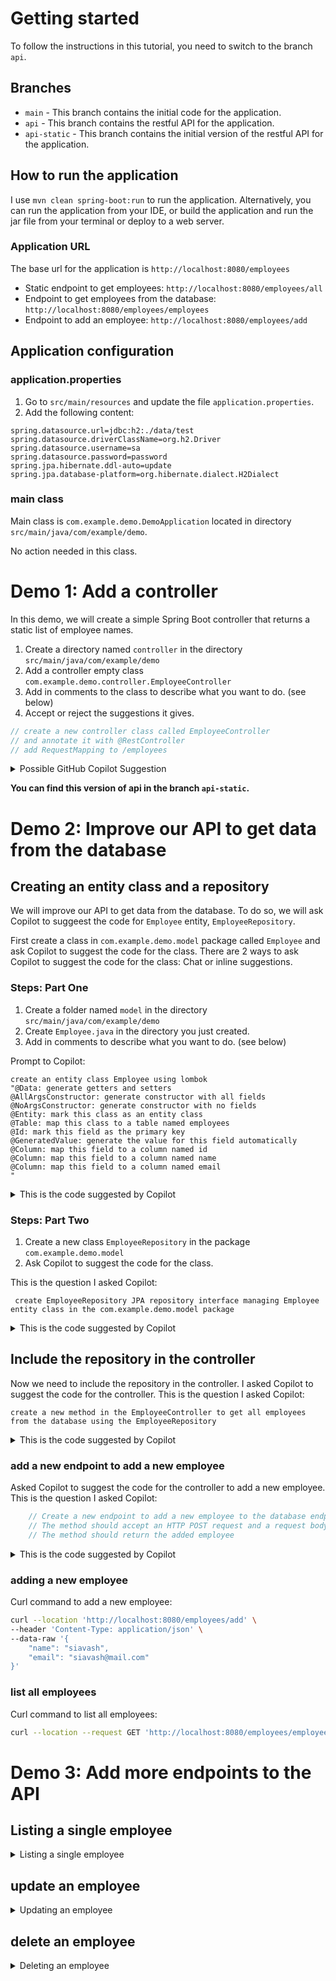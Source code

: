 # Getting started

To follow the instructions in this tutorial, you need to switch to the branch `api`. 

## Branches

- `main` - This branch contains the initial code for the application.
- `api` - This branch contains the restful API for the application.
- `api-static` - This branch contains the initial version of the restful API for the application.

## How to run the application

I use `mvn clean spring-boot:run` to run the application. Alternatively, you can run the application from your IDE, or build the application and run the jar file from your terminal or deploy to a web server.

### Application URL

The base url for the application is `http://localhost:8080/employees`

- Static endpoint to get employees: `http://localhost:8080/employees/all`
- Endpoint to get employees from the database: `http://localhost:8080/employees/employees`
- Endpoint to add an employee: `http://localhost:8080/employees/add`

## Application configuration

### application.properties

1. Go to `src/main/resources` and update the file `application.properties`. 
2. Add the following content:

```properties
spring.datasource.url=jdbc:h2:./data/test
spring.datasource.driverClassName=org.h2.Driver
spring.datasource.username=sa
spring.datasource.password=password
spring.jpa.hibernate.ddl-auto=update
spring.jpa.database-platform=org.hibernate.dialect.H2Dialect
```

### main class

Main class is `com.example.demo.DemoApplication` located in directory `src/main/java/com/example/demo`. 

No action needed in this class.

# Demo 1: Add a controller 

In this demo, we will create a simple Spring Boot controller that returns a static list of employee names.

1. Create a directory named `controller` in the directory `src/main/java/com/example/demo`
2. Add a controller empty class `com.example.demo.controller.EmployeeController`
3. Add in comments to the class to describe what you want to do. (see below)
4. Accept or reject the suggestions it gives.

```java
// create a new controller class called EmployeeController
// and annotate it with @RestController
// add RequestMapping to /employees
```

<details>
<summary>Possible GitHub Copilot Suggestion</summary>

```java
// create a new controller class called EmployeeController
// and annotate it with @RestController
// add RequestMapping to /employees

package com.example.demo.controller;

import java.util.ArrayList;
import java.util.List;

import org.springframework.web.bind.annotation.GetMapping;
import org.springframework.web.bind.annotation.RequestMapping;

@RestController
@RequestMapping("/employees")
public class EmployeeController {

    @GetMapping("/all")
    public List<String> getEmployees() {
        System.err.println("getEmployees called");
        List<String> employees = new ArrayList<String>();
        employees.add("John");
        employees.add("Jane");
        employees.add("Jack");
        employees.add("Jill");
        return employees;
    }
}
```

![image](https://github.com/snsinahub-org/copilot-java-spring-boot/assets/90400593/b54d02ff-f39c-4537-a6b3-738e1aa3e95a)
![image](https://github.com/snsinahub-org/copilot-java-spring-boot/assets/90400593/6508506a-fb94-43af-b37e-83ad6cf6daec)
</details>

**You can find this version of api in the branch `api-static`.** 

# Demo 2: Improve our API to get data from the database

## Creating an entity class and a repository

We will improve our API to get data from the database. To do so, we will ask Copilot to suggeest the code for `Employee` entity, `EmployeeRepository`. 

First create a class in `com.example.demo.model` package called `Employee` and ask Copilot to suggest the code for the class. There are 2 ways to ask Copilot to suggest the code for the class: Chat or inline suggestions.

### Steps: Part One

1. Create a folder named `model` in the directory `src/main/java/com/example/demo`
2. Create `Employee.java` in the directory you just created.
3. Add in comments to describe what you want to do. (see below)

Prompt to Copilot:

```text
create an entity class Employee using lombok
"@Data: generate getters and setters
@AllArgsConstructor: generate constructor with all fields
@NoArgsConstructor: generate constructor with no fields
@Entity: mark this class as an entity class
@Table: map this class to a table named employees
@Id: mark this field as the primary key
@GeneratedValue: generate the value for this field automatically
@Column: map this field to a column named id
@Column: map this field to a column named name
@Column: map this field to a column named email
"
```

<details>
<summary>This is the code suggested by Copilot</summary>

```java
import lombok.Data;
import lombok.AllArgsConstructor;
import lombok.NoArgsConstructor;
import javax.persistence.Entity;
import javax.persistence.Table;
import javax.persistence.Id;
import javax.persistence.GeneratedValue;
import javax.persistence.Column;

@Data
@AllArgsConstructor
@NoArgsConstructor
@Entity
@Table(name = "employees")
public class Employee {

    @Id
    @GeneratedValue
    @Column(name = "id")
    private Long id;

    @Column(name = "name")
    private String name;

    @Column(name = "email")
    private String email;

    // adding this constructor to create an instance of the class with the name and email fields
    // this is suggested by Copilot after copying the code above
    public Employee(String name, String email) {
        this.name = name;
        this.email = email;
    }
}
```
</details>

### Steps: Part Two

1. Create a new class `EmployeeRepository` in the package `com.example.demo.model` 
2. Ask Copilot to suggest the code for the class. 

This is the question I asked Copilot:

```text
 create EmployeeRepository JPA repository interface managing Employee entity class in the com.example.demo.model package
```

<details>
<summary>This is the code suggested by Copilot</summary>

```java
mport org.springframework.data.jpa.repository.JpaRepository;
import org.springframework.stereotype.Repository;

@Repository
public interface EmployeeRepository extends JpaRepository<Employee, Long> {
}
```
</details>

## Include the repository in the controller

Now we need to include the repository in the controller. I asked Copilot to suggest the code for the controller. This is the question I asked Copilot:

```text
create a new method in the EmployeeController to get all employees from the database using the EmployeeRepository
```

<details>
<summary>This is the code suggested by Copilot</summary>

```java
 @Autowired
    private EmployeeRepository employeeRepository;


    @GetMapping("/employees")
    public List<Employee> getAllEmployees() {
        return employeeRepository.findAll();
    }
```
</details>

### add a new endpoint to add a new employee

Asked Copilot to suggest the code for the controller to add a new employee. This is the question I asked Copilot:

```Java
    // Create a new endpoint to add a new employee to the database endpoint is /add
    // The method should accept an HTTP POST request and a request body of type Employee
    // The method should return the added employee
```

<details>
<summary>This is the code suggested by Copilot</summary>
```Java
    @PostMapping("/add")
    public Employee addEmployee(@RequestBody Employee employee) {
        return employeeRepository.save(employee);
    }
```
</details>

### adding a new employee

Curl command to add a new employee:

```bash
curl --location 'http://localhost:8080/employees/add' \
--header 'Content-Type: application/json' \
--data-raw '{
    "name": "siavash",
    "email": "siavash@mail.com"
}'
```

### list all employees

Curl command to list all employees:

```bash
curl --location --request GET 'http://localhost:8080/employees/employees'
```

# Demo 3: Add more endpoints to the API

## Listing a single employee

<details>
<summary>Listing a single employee</summary>
</br>
I asked Copilot to suggest the code for the controller to list a single employee. This is the question I asked Copilot:

```java
// Create a new endpoint to get a single employee from the database by id path: /employees/{id}
// The endpoint should accept an HTTP GET request and a path variable of type Long
// The endpoint should return the employee with the given id

@GetMapping("/{id}")
public Employee getEmployeeById(@PathVariable Long id) {
    return employeeRepository.findById(id).orElse(null);
}
```
</details>

## update an employee

<details>
<summary>Updating an employee</summary>
</br>
I asked Copilot to suggest the code for the controller to update an employee. This is the question I asked Copilot:

```java
// Create a new endpoint to update an employee in the database by id path: /employees/{id}
// The endpoint should accept an HTTP PUT request, a path variable of type Long, and a request body of type Employee
// The endpoint should return the updated employee

@PutMapping("/{id}")
public Employee updateEmployee(@PathVariable Long id, @RequestBody Employee employee) {
    Employee existingEmployee = employeeRepository.findById(id).orElse(null);
    if (existingEmployee != null) {
        existingEmployee.setName(employee.getName());
        existingEmployee.setEmail(employee.getEmail());
        return employeeRepository.save(existingEmployee);
    }
    return null;
}
```

Curl command to update an employee:

```bash
curl --location --request PUT 'http://localhost:8080/employees/1' \
--header 'Content-Type: application/json' \
--data-raw '{
    "name": "john",
    "email": "john@mail.com"
}'
```

</details>

## delete an employee

<details>
<summary>Deleting an employee</summary>
</br>
I asked Copilot to suggest the code for the controller to delete an employee. This is the question I asked Copilot:

```java 
// Create a new endpoint to delete an employee from the database by id path: /employees/{id}
// The endpoint should accept an HTTP DELETE request and a path variable of type Long
// The endpoint should return the deleted employee

@DeleteMapping("/{id}")
public Employee deleteEmployee(@PathVariable Long id) {
    Employee existingEmployee = employeeRepository.findById(id).orElse(null);
    if (existingEmployee != null) {
        employeeRepository.delete(existingEmployee);
        return existingEmployee;
    }
    return null;
}
```

Curl command to delete an employee:

```bash
    curl --location --request DELETE 'http://localhost:8080/employees/1'
```
</details>